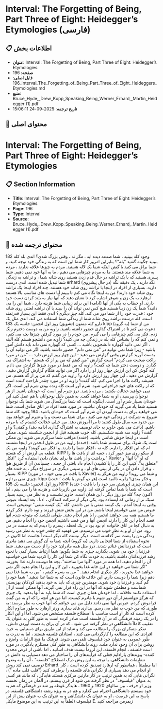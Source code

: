 # Interval: The Forgetting of Being, Part Three of Eight: Heidegger’s Etymologies (فارسی)

## 📋 اطلاعات بخش

- **عنوان**: Interval: The Forgetting of Being, Part Three of Eight: Heidegger’s Etymologies
- **صفحه**: 196
- **فایل اصلی**: 196_Interval_The_Forgetting_of_Being_Part_Three_of_Eight_Heideggers_Etymologies.md
- **منبع**: Bruce_Hyde,_Drew_Kopp_Speaking_Being_Werner_Erhard,_Martin_Heidegger (1).pdf
- **تاریخ ترجمه**: 2025-09-24 15:06:11

## 📄 محتوای اصلی

# Interval: The Forgetting of Being, Part Three of Eight: Heidegger’s Etymologies

## 📋 Section Information

- **Title**: Interval: The Forgetting of Being, Part Three of Eight: Heidegger’s Etymologies
- **Page**: 196
- **Type**: Interval
- **Source**: Bruce_Hyde,_Drew_Kopp_Speaking_Being_Werner_Erhard,_Martin_Heidegger (1).pdf



## 📄 محتوای ترجمه شده

182
وجود
کله
ببینید ، شما صدمه دیده اید ، مگر نه ، وقتی بزرگ شدی؟ اندی
بله کله
ببینید چگونه گفتید "بله"؟ بنابراین امروز کار شما این است که به زندگی خود توجه کنید. و شما براق می کنید
با گفتن اینکه شما یک لاله هستید. مردم به چیزها علاقه ندارند ، مردم به شما علاقه مند هستند. ما به مردم چیزهایی می دهیم ، ما به آنها خود نمی دهیم. شما پسری هستید که با یک تراشه در حال قدم زدن هستید
روی شانه شما ، و تراشه به زندگی شما تبدیل شده است. اندی
درست erhard (در حال پیشروی)
نگه دارید ، یک دقیقه نگه دارید. بسیاری از افراد در اینجا با تراشه روی شانه خود هستند. چند
افراد اینجا یک تراشه روی شانه خود دارند؟ من به اینجا نگاه می کنم تا ببینم آیا دست های مناسب
بالا هستند ارهارد به یک زن و شوهر اشاره کرد تا نشان دهند که آنها نیاز به بلند کردن دست خود دارند. او
خطاب به یکی از آنها (ادامه)
این برای زیبایی شما هزینه دارد ، شما این را می دانید؟ شما یک زن زیبا هستید هیچ کس نمی تواند آن را ببیند
با آن تراشه لعنتی روی شانه خود ؛ قدرت خود را از شما دور می کند. کله
چیز دیگری؟ اندی
فقط این بسیار قدرتمند است. کله
درست تراشه روی شانه شما از زندگی شما استفاده می کند. اندی
مثل یک دارو کله
ممنون (تشویق)
روز اول انجمن: جلسه یک
183
kipp (به گروه)
من از شما دعوت می کنم تا در اشتراک گذاری حضور داشته باشید. زاویه
من به دوست دخترم زنگ زدم. فکر می کنم چیزهایی را می گیرم. من خودم را در مورد گرفتن چیزها بچه می کنم ، و نمی کنم
گه را بشناس کله
بله در زندگی چه می کنید؟ زاویه
من دانشجو هستم کله
البته ، اگر نمی دانید گهواره دانشجویی باشید ... کسی که گهواره نمی داند
باید دانش آموز باشید - زیرا شما نمی توانید در "من نمی دانم" حضور داشته باشید. اگر می توانید آن را بدست آورید
گزارش وقتی گزارش می دهید - این چهار روز ارزش دارد ... "من در مورد راکت صحبت می کردم" است
گزارش "من گفتم که من پر از گه هستم" به اشتراک می گذارد. و دوست دختر شما چه گفت؟ زاویه
که من فقط در مورد چیزها گزارش می دادم. کله
گوش کن این ارزش چهار روز او را دارد اگر می توانید هنگام گزارش گزارش دهید ، گزارش می دهید ،
این چهار روز ارزش دارد و؟ زاویه
من گفتم که من پر از گه هستم. من همیشه راکت ها را اجرا می کنم. کله
گفت؟ زاویه
او در مورد چقدر ناراحت کننده است که از راکت های خود فراخوانی شود. شرم آور است کله
زنده بودن شرم آور است. اگر نمی خواهید خجالت بکشید ، مرده باشید. درز
شرم آور است که خودتان باشید. از هر نوجوان بپرسید ، او به شما خواهد گفت. به همین دلیل نوجوانان
با هم عمل کنید این خودتان بسیار شرم آور است. اینگونه است که شما بزرگسال می شوید
شما یک نوجوان هستید شما یاد می گیرید که خودتان نباشید. در مورد همه افراد در اتاق صادق است. شما می خواهید
برای به دست آوردن آن شرم آور است که خودتان باشید. 184
وجود
کله
شما شروع به شرکت در زندگی خود می کنید ، برای شما بی دست و پا و شرم آور خواهد بود. من
حدود سه سال طول کشید تا مرا آموزش دهد. من خیلی خجالت کشیدم که با مردم باشم. (باعث می شود خاویر به جای توصیف به اشتراک گذاری ادامه دهد)
و گفتی؟ و او گفت؟ زاویه
سه شنبه شکستیم. کله
خوب همیشه قبل از انجمن شکسته شوید. ممکن است در اینجا خوش شانس باشید. (خنده)
مراقب شما سرگرم می شوید این ممکن است یک شوک برای سیستم شما باشد. (خنده)
زاویه
من در طول انجمن در اینجا نشسته ام که این افکار را دارم. کله
نه ، افکار شما را دارند. و افکار می گویند؟ زاویه
من یک قطعه بی ارزش از گه هستم. KIPP از سکو روی میز عبور کرد ، جعبه ای از بافت ها را برداشت و از بافت ها برای نشان دادن استفاده کرد
"افکار" Xavier که او "با آنها" و "متعلق به". کیپ این کار را با کشیدن انجام داد
بافتی از جعبه ، چسباندن آن از طریق هوا ، و قرار دادن آن در یکی از بینی های او ، و سپس
دیگری در سوراخ دیگر ، به خنده های بسیار. KIPP (با بافت در بینی خود ، در مورد Xavier)
و شما می روید؟ زاویه
من هرگز به چیزی نمی پردازم. kipp (هر دو گوش با بافت ؛ خنده)
و فکر بعدی؟ زاویه
ناامید است روز اول انجمن: جلسه یک
185
KIPP (پوشش سر خود را با بافت ؛ خنده)
این همان چیزی است که شما با شما تماس گرفته اید. زاویه
من بازپرداخت و هزینه ها را می بینم ، اما اکنون چه؟ کله
دو روز دیگر ، این همان است. خاویر نشست و به نظر می رسید بسیار سبک تر از زمانی که ایستاده بود. یکی دیگر از شرکت کنندگان ، ادنا ،
بعد ایستاد عبوس
وقتی به اینجا آمدم ، یک کیسه منفی با من داشتم. کله
"یک کیسه منفی" توضیحی است. عبوس
من نمی خواستم اینجا باشم. من در این بخش شش فرزند و نوه دارم. فکر کردم ما هستیم
همه می خواهند انجمن را با هم انجام دهند. طولی نکشید که متوجه شدم آنها قصد انجام این کار را دارند
انجمن آنها و من قصد داشتیم انجمن خود را انجام دهیم. من به دنبال کجا در اتاق خانواده ام بود
بود در یک لحظه ، پسرم را دیدم که به سمت در می رود. من از او و به نظر خوب می ترسیدم. من
فهمید که چقدر خوب به نظر می رسید زندگی من را پشت سر گذاشته است. دیگر نیست کله
دیگر است آنجاست اما اکنون در نحوه استفاده از شما انتخابی دارید. (به گروه)
آنچه شما به آن گوش می دهید مادری است که فرزندانش غنائم شدند. درز
مثل همه مادران: خود را از دست می دهید. شما فرزندان خود می شوید. بگذارید چیزی به شما بگویم: شما
ارتباط بسیار کمی با نحوه رشد فرزندانتان داشته باشید. به خودت نگاه کن شما این کار را کردید
شما می خواستید آن را انجام دهید. اما همه در مورد "آنها مرا ساختند". بچه ها دوست دارند غذا بخورند. "اگر شما
می خواهید در این خانه غذا بخورید ، این کار و این را انجام دهید. اگر نمی خواهید غذا بخورید ، کار دیگری انجام دهید. "
من به پسرم گفتم ، "من به شما غذا نمی دهم زیرا شما را دوست دارم. این خلاف قانون است که به شما غذا ندهید." شما
خود را گم کنید و فرزندان خود شوید. مهمترین چیزی که باید به خود بدهید
کودکان بهزیستی شماست و مطمئن شوید که آنها در این راه قرار نمی گیرند. آنها ممکن است از آن استفاده نکنند
عاقلانه ، اما خودتان همان چیزی است که شما باید به آنها بدهید. یک چیزی که هرگز نتوانستم از آن دور شوم
با مادرم کیست. اما من هر آنچه را که او به من گفت فراموش کردم. عبوس
آنها نمی دانند دلیل من می خواهم که آنها خوب به نظر برسند: به طوری که من خوب به نظر می رسم. بیداری های بیداری
ورنر ارهارد به طور مداوم انکار کرده است که کار او است
مناسب با اصطلاح فلسفه مشخص می شود. اما او
این انکار را در یک زمینه فرهنگی که در آن فلسفه است صادر کرده است
به طور کلی به عنوان یک تعقیب کاملاً دانشگاهی در نظر گرفته می شود ، که در آن
برای به دست آوردن دانش ، تفکر متفکران بزرگ را مطالعه می کند
و شاید از این طریق برای دستیابی به خرد. افرادی که این مطالعه را کارگردانی می کنند ، استادان فلسفه هستند ،
اما به ندرت به طور عمومی به عنوان خود فیلسوف تلقی می شوند.
فرهنگ ما هیچ الزامات واضح و روشن برای آن وجود ندارد
ملت. روند دانشگاهی به طور کلی مستلزم یادگیری در مورد است
فلسفه ، انجام فلسفه. این لزوماً نیست
هدف اساتید ، اما ناشی از فرض محدود کننده-
پیوندهای پارادایم فعلی که فرآیندهای آن را ساختار می دهد
دستیابی به دانش در تنظیمات دانشگاهی. با توجه به این روش
درک اصطلاح "فلسفه" ، آن را به وضوح توصیف نمی کند
روش Erhard. اما مطمئناً ، همانطور که ارهارد تصدیق کرده است ، کار او انجام می دهد
بسیاری از نگرانی های فلسفه را برطرف کنید ("قلب قلب
ماده ") ، نگرانی هایی که به همین ترتیب در کار مارتین مرکزی هستند
هایدگر ، که مانند هر کسی به عنوان "فیلسوف" در نظر گرفته می شود
از قرن بیستم. در آلمان در زمان نخست وزیر او
حرفه ، بین سالهای 1920 و 1960 ، هایدگر غوطه ور شد
در فرهنگی که هم به خود سیستم دانشگاهی احترام می گذارد و هم در
به ویژه رشته دانشگاهی فلسفه. در پاسخ به
این فرصت ، او به عنوان یک دانشگاهی و به عنوان یک به عنوان پیش از این
فیلسوف (لطفاً به این ترتیب به این موضوع مایکل E. زیمرمن مراجعه کنید